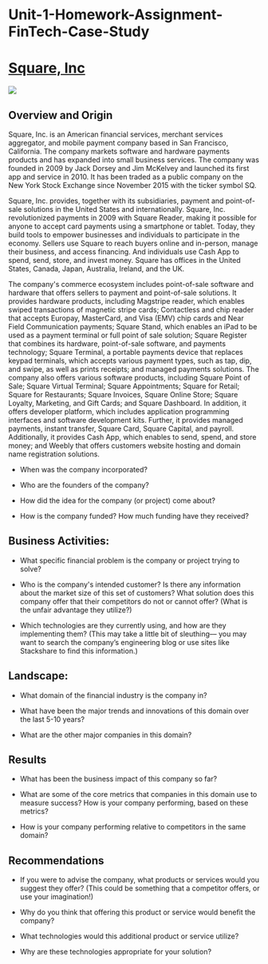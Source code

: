 # Unit-1-Homework-Assignment-FinTech-Case-Study
# [Square, Inc](https://squareup.com/us/en)
 ![](robinhood-app-2.png)

## Overview and Origin

Square, Inc. is an American financial services, merchant services aggregator, and mobile payment company based in San Francisco, California. The company markets software and hardware payments products and has expanded into small business services. The company was founded in 2009 by Jack Dorsey and Jim McKelvey and launched its first app and service in 2010. It has been traded as a public company on the New York Stock Exchange since November 2015 with the ticker symbol SQ.

Square, Inc. provides, together with its subsidiaries, payment and point-of-sale solutions in the United States and internationally. 
Square, Inc. revolutionized payments in 2009 with Square Reader, making it possible for anyone to accept card payments using a smartphone or tablet. Today, they build tools to empower businesses and individuals to participate in the economy. Sellers use Square to reach buyers online and in-person, manage their business, and access financing. And individuals use Cash App to spend, send, store, and invest money. Square has offices in the United States, Canada, Japan, Australia, Ireland, and the UK.

The company's commerce ecosystem includes point-of-sale software and hardware that offers sellers to payment and point-of-sale solutions. It provides hardware products, including Magstripe reader, which enables swiped transactions of magnetic stripe cards; Contactless and chip reader that accepts Europay, MasterCard, and Visa (EMV) chip cards and Near Field Communication payments; Square Stand, which enables an iPad to be used as a payment terminal or full point of sale solution; Square Register that combines its hardware, point-of-sale software, and payments technology; Square Terminal, a portable payments device that replaces keypad terminals, which accepts various payment types, such as tap, dip, and swipe, as well as prints receipts; and managed payments solutions. The company also offers various software products, including Square Point of Sale; Square Virtual Terminal; Square Appointments; Square for Retail; Square for Restaurants; Square Invoices, Square Online Store; Square Loyalty, Marketing, and Gift Cards; and Square Dashboard. In addition, it offers developer platform, which includes application programming interfaces and software development kits. Further, it provides managed payments, instant transfer, Square Card, Square Capital, and payroll. Additionally, it provides Cash App, which enables to send, spend, and store money; and Weebly that offers customers website hosting and domain name registration solutions. 

* When was the company incorporated?

* Who are the founders of the company?

* How did the idea for the company (or project) come about?

* How is the company funded? How much funding have they received?


## Business Activities:

* What specific financial problem is the company or project trying to solve?

* Who is the company's intended customer?  Is there any information about the market size of this set of customers?
What solution does this company offer that their competitors do not or cannot offer? (What is the unfair advantage they utilize?)

* Which technologies are they currently using, and how are they implementing them? (This may take a little bit of sleuthing–– you may want to search the company’s engineering blog or use sites like Stackshare to find this information.)


## Landscape:

* What domain of the financial industry is the company in?

* What have been the major trends and innovations of this domain over the last 5-10 years?

* What are the other major companies in this domain?


## Results

* What has been the business impact of this company so far?

* What are some of the core metrics that companies in this domain use to measure success? How is your company performing, based on these metrics?

* How is your company performing relative to competitors in the same domain?


## Recommendations

* If you were to advise the company, what products or services would you suggest they offer? (This could be something that a competitor offers, or use your imagination!)

* Why do you think that offering this product or service would benefit the company?

* What technologies would this additional product or service utilize?

* Why are these technologies appropriate for your solution?
